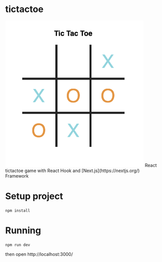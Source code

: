 # tictactoe
<img src="https://github.com/NSLog0/tictactoe/blob/master/images/screenshot.png" width="440">
React tictactoe game with React Hook and [Next.js](https://nextjs.org/) Framework

# Setup project
```npm install```

# Running
```npm run dev```

then open http://localhost:3000/
